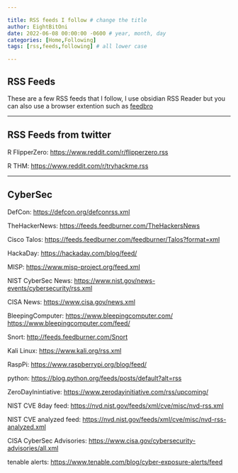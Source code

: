 ```yaml
---

title: RSS feeds I follow # change the title
author: EightBitOni
date: 2022-06-08 00:00:00 -0600 # year, month, day
categories: [Home,Following]
tags: [rss,feeds,following] # all lower case

---
```


## RSS Feeds

These are a few RSS feeds that I follow, I use obsidian RSS Reader but you can also use a browser extention such as [feedbro](https://chrome.google.com/webstore/detail/feedbro/mefgmmbdailogpfhfblcnnjfmnpnmdfa?hl=en-US)

---


## RSS Feeds from twitter

R FlipperZero:
https://www.reddit.com/r/flipperzero.rss

R THM:
https://www.reddit.com/r/tryhackme.rss

---

## CyberSec


DefCon:
https://defcon.org/defconrss.xml

TheHackerNews:
https://feeds.feedburner.com/TheHackersNews

Cisco Talos:
https://feeds.feedburner.com/feedburner/Talos?format=xml

HackaDay:
https://hackaday.com/blog/feed/

MISP:
https://www.misp-project.org/feed.xml

NIST CyberSec News:
https://www.nist.gov/news-events/cybersecurity/rss.xml

CISA News:
https://www.cisa.gov/news.xml

BleepingComputer:
https://www.bleepingcomputer.com/
https://www.bleepingcomputer.com/feed/

Snort:
http://feeds.feedburner.com/Snort

Kali Linux:
https://www.kali.org/rss.xml

RaspPi:
https://www.raspberrypi.org/blog/feed/

python:
https://blog.python.org/feeds/posts/default?alt=rss

ZeroDayInintiative:
https://www.zerodayinitiative.com/rss/upcoming/

NIST CVE 8day feed:
https://nvd.nist.gov/feeds/xml/cve/misc/nvd-rss.xml

NIST CVE analyzed feed:
https://nvd.nist.gov/feeds/xml/cve/misc/nvd-rss-analyzed.xml

CISA CyberSec Advisories:
https://www.cisa.gov/cybersecurity-advisories/all.xml

tenable alerts:
https://www.tenable.com/blog/cyber-exposure-alerts/feed


